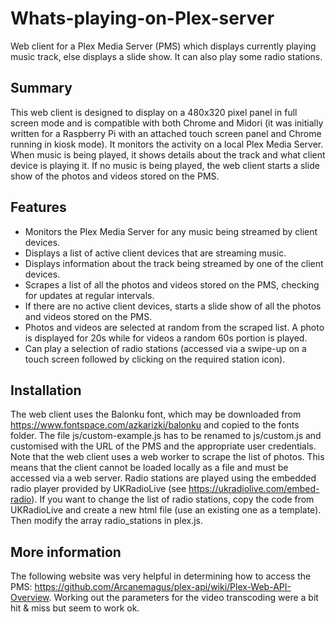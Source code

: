 # Whats-playing-on-Plex-server
Web client for a Plex Media Server (PMS) which displays currently playing music track, else displays a slide show. It can also play some radio stations.

## Summary
This web client is designed to display on a 480x320 pixel panel in full screen mode and is compatible with both Chrome and Midori (it was initially written for a Raspberry Pi with an attached touch screen panel and Chrome running in kiosk mode). It monitors the activity on a local Plex Media Server. When music is being played, it shows details about the track and what client device is playing it. If no music is being played, the web client starts a slide show of the photos and videos stored on the PMS.

## Features
* Monitors the Plex Media Server for any music being streamed by client devices.
* Displays a list of active client devices that are streaming music.
* Displays information about the track being streamed by one of the client devices.
* Scrapes a list of all the photos and videos stored on the PMS, checking for updates at regular intervals.
* If there are no active client devices, starts a slide show of all the photos and videos stored on the PMS.
* Photos and videos are selected at random from the scraped list. A photo is displayed for 20s while for videos a random 60s portion is played.
* Can play a selection of radio stations (accessed via a swipe-up on a touch screen followed by clicking on the required station icon).

## Installation
The web client uses the Balonku font, which may be downloaded from https://www.fontspace.com/azkarizki/balonku and copied to the fonts folder. The file js/custom-example.js has to be renamed to js/custom.js and customised with the URL of the PMS and the appropriate user credentials.
Note that the web client uses a web worker to scrape the list of photos. This means that the client cannot be loaded locally as a file and must be accessed via a web server.
Radio stations are played using the embedded radio player provided by UKRadioLive (see https://ukradiolive.com/embed-radio). If you want to change the list of radio stations, copy the code from UKRadioLive and create a new html file (use an existing one as a template). Then modify the array radio_stations in plex.js. 

## More information
The following website was very helpful in determining how to access the PMS: https://github.com/Arcanemagus/plex-api/wiki/Plex-Web-API-Overview. Working out the parameters for the video transcoding were a bit hit & miss but seem to work ok. 

